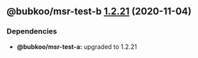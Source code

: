 ## @bubkoo/msr-test-b [1.2.21](https://github.com/bubkoo/monorepo-semantic-release/compare/@bubkoo/msr-test-b@1.2.20...@bubkoo/msr-test-b@1.2.21) (2020-11-04)





### Dependencies

* **@bubkoo/msr-test-a:** upgraded to 1.2.21

